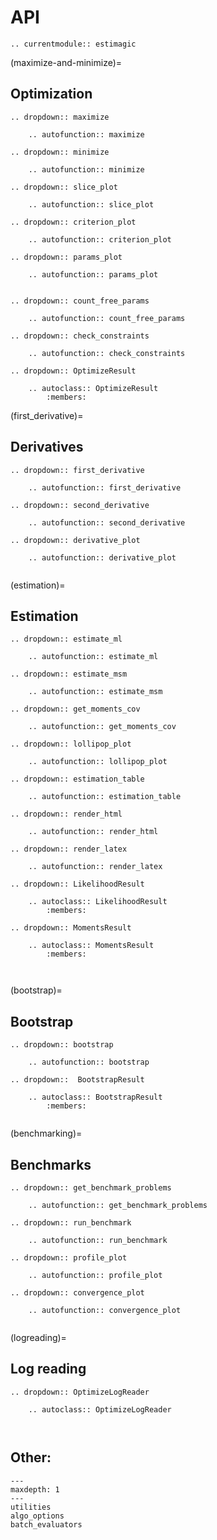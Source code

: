 # API

```{eval-rst}
.. currentmodule:: estimagic
```

(maximize-and-minimize)=

## Optimization

```{eval-rst}
.. dropdown:: maximize

    .. autofunction:: maximize
```

```{eval-rst}
.. dropdown:: minimize

    .. autofunction:: minimize

```

```{eval-rst}
.. dropdown:: slice_plot

    .. autofunction:: slice_plot

```

```{eval-rst}
.. dropdown:: criterion_plot

    .. autofunction:: criterion_plot

```

```{eval-rst}
.. dropdown:: params_plot

    .. autofunction:: params_plot


```

```{eval-rst}
.. dropdown:: count_free_params

    .. autofunction:: count_free_params

```

```{eval-rst}
.. dropdown:: check_constraints

    .. autofunction:: check_constraints

```

```{eval-rst}
.. dropdown:: OptimizeResult

    .. autoclass:: OptimizeResult
        :members:

```

(first_derivative)=

## Derivatives

```{eval-rst}
.. dropdown:: first_derivative

    .. autofunction:: first_derivative

```

```{eval-rst}
.. dropdown:: second_derivative

    .. autofunction:: second_derivative

```

```{eval-rst}
.. dropdown:: derivative_plot

    .. autofunction:: derivative_plot


```

(estimation)=

## Estimation

```{eval-rst}
.. dropdown:: estimate_ml

    .. autofunction:: estimate_ml

```

```{eval-rst}
.. dropdown:: estimate_msm

    .. autofunction:: estimate_msm

```

```{eval-rst}
.. dropdown:: get_moments_cov

    .. autofunction:: get_moments_cov

```

```{eval-rst}
.. dropdown:: lollipop_plot

    .. autofunction:: lollipop_plot

```

```{eval-rst}
.. dropdown:: estimation_table

    .. autofunction:: estimation_table

```

```{eval-rst}
.. dropdown:: render_html

    .. autofunction:: render_html

```

```{eval-rst}
.. dropdown:: render_latex

    .. autofunction:: render_latex

```

```{eval-rst}
.. dropdown:: LikelihoodResult

    .. autoclass:: LikelihoodResult
        :members:

```

```{eval-rst}
.. dropdown:: MomentsResult

    .. autoclass:: MomentsResult
        :members:



```

(bootstrap)=

## Bootstrap

```{eval-rst}
.. dropdown:: bootstrap

    .. autofunction:: bootstrap
```

```{eval-rst}
.. dropdown::  BootstrapResult

    .. autoclass:: BootstrapResult
        :members:


```

(benchmarking)=

## Benchmarks

```{eval-rst}
.. dropdown:: get_benchmark_problems

    .. autofunction:: get_benchmark_problems
```

```{eval-rst}
.. dropdown:: run_benchmark

    .. autofunction:: run_benchmark
```

```{eval-rst}
.. dropdown:: profile_plot

    .. autofunction:: profile_plot
```

```{eval-rst}
.. dropdown:: convergence_plot

    .. autofunction:: convergence_plot


```

(logreading)=

## Log reading

```{eval-rst}
.. dropdown:: OptimizeLogReader

    .. autoclass:: OptimizeLogReader



```

## Other:

```{toctree}
---
maxdepth: 1
---
utilities
algo_options
batch_evaluators
```
